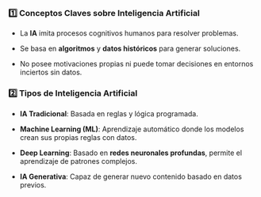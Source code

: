 ### **1️⃣ Conceptos Claves sobre Inteligencia Artificial**

- La **IA** imita procesos cognitivos humanos para resolver problemas.
    
- Se basa en **algoritmos** y **datos históricos** para generar soluciones.
    
- No posee motivaciones propias ni puede tomar decisiones en entornos inciertos sin datos.

### **2️⃣ Tipos de Inteligencia Artificial**

- **IA Tradicional**: Basada en reglas y lógica programada.
    
- **Machine Learning (ML)**: Aprendizaje automático donde los modelos crean sus propias reglas con datos.
    
- **Deep Learning**: Basado en **redes neuronales profundas**, permite el aprendizaje de patrones complejos.
    
- **IA Generativa**: Capaz de generar nuevo contenido basado en datos previos.